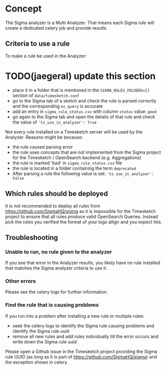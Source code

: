 # Concept

The Sigma analyzer is a Multi Analyzer. That means each Sigma rule will create a dedicated celery job and provide results.

## Criteria to use a rule

To make a rule be used in the Analyzer:

# TODO(jaegeral) update this section

- place it in a folder that is mentioned in the `SIGMA_RULES_FOLDERS=[]` section of `data/timesketch.conf`
- go to the Sigma tab of a sketch and check the rule is parsed correctly and the corresponding `es_query` is accurate
- add an entry in `sigma_rule_status.csv` with column `status` value: `good`
- go again to the Sigma tab and open the details of that rule and check the value of `'ts_use_in_analyzer': True`

Not every rule installed on a Timesketch server will be used by the Analyzer.
Reasons might be because:

- the rule caused parsing error
- the rule uses concepts that are not implemented from the Sigma project for the Timesketch / OpenSearch backend (e.g. Aggregations)
- the rule is marked 'bad' in `sigma_rule_status.csv` file
- the rule is located in a folder containing the term `deprecated`
- After parsing a rule the following value is set: `'ts_use_in_analyzer': False`

## Which rules should be deployed

It is not recommended to deploy all rules from https://github.com/SigmaHQ/sigma as it is impossible for the Timesketch project to ensure that all rules produce valid OpenSearch Queries.
Instead pick the rules you verified the format of your logs allign and you expect hits.

## Troubleshooting

### Unable to run, no rule given to the analyzer

If you see that error in the Analyzer results, you likely have no rule installed that matches the Sigma analyzer criteria to use it.

### Other errors

Please see the celery logs for further information.

### Find the rule that is causing problems

If you run into a problem after installing a new rule or multiple rules:

- seek the celery logs to identify the Sigma rule causing problems and identify the Sigma rule uuid
- remove all new rules and add rules individually till the error occurs and write down the Sigma rule uuid

Please open a Github issue in the Timesketch project providing the Sigma rule UUID (as long as it is part of https://github.com/SigmaHQ/sigma) and the exception shown in celery.